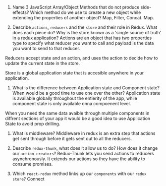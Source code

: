1.  Name 3 JavaScript Array/Object Methods that do not produce side-effects? Which method do we use to create a new object while extending the properties of another object?
Map, Filter, Concat.
Map.

1.  Describe `actions`, `reducers` and the `store` and their role in Redux. What does each piece do? Why is the store known as a 'single source of truth' in a redux application?
Actions are an object that has two properties type to specify what reducer you want to call and payload is the data you want to send to that reducer.

Reducers accept state and an action, and uses the action to decide how to update the current state in the store.

Store is a global application state that is accesible anywhere in your application.

1.  What is the difference between Application state and Component state? When would be a good time to use one over the other?
Application state is available globally throughout the entierity of the app, while component state is only available onna compoenent level.

When you need the same data avaible through multiple components in diffrent sections of your app it would be a good idea to use Application State to avoid prop drilling.

1.  What is middleware?
Middleware in redux is an extra step that actions get sent through before it gets sent out to all the reducers. 

1.  Describe `redux-thunk`, what does it allow us to do? How does it change our `action-creators`?
Redux-Thunk lets you send actions to reducers asynchronously. It extends our actions so they have the ability to consume promises.

1.  Which `react-redux` method links up our `components` with our `redux store`?
Connect

